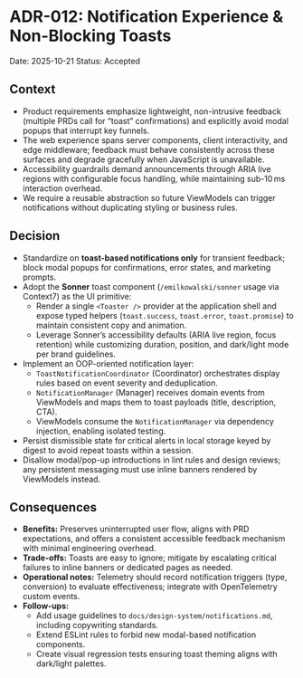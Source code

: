 # ADR-012: Notification Experience & Non-Blocking Toasts
Date: 2025-10-21
Status: Accepted

## Context
- Product requirements emphasize lightweight, non-intrusive feedback (multiple PRDs call for “toast” confirmations) and explicitly avoid modal popups that interrupt key funnels.
- The web experience spans server components, client interactivity, and edge middleware; feedback must behave consistently across these surfaces and degrade gracefully when JavaScript is unavailable.
- Accessibility guardrails demand announcements through ARIA live regions with configurable focus handling, while maintaining sub-10 ms interaction overhead.
- We require a reusable abstraction so future ViewModels can trigger notifications without duplicating styling or business rules.

## Decision
- Standardize on **toast-based notifications only** for transient feedback; block modal popups for confirmations, error states, and marketing prompts.
- Adopt the **Sonner** toast component (`/emilkowalski/sonner` usage via Context7) as the UI primitive:
  - Render a single `<Toaster />` provider at the application shell and expose typed helpers (`toast.success`, `toast.error`, `toast.promise`) to maintain consistent copy and animation.
  - Leverage Sonner’s accessibility defaults (ARIA live region, focus retention) while customizing duration, position, and dark/light mode per brand guidelines.
- Implement an OOP-oriented notification layer:
  - `ToastNotificationCoordinator` (Coordinator) orchestrates display rules based on event severity and deduplication.
  - `NotificationManager` (Manager) receives domain events from ViewModels and maps them to toast payloads (title, description, CTA).
  - ViewModels consume the `NotificationManager` via dependency injection, enabling isolated testing.
- Persist dismissible state for critical alerts in local storage keyed by digest to avoid repeat toasts within a session.
- Disallow modal/pop-up introductions in lint rules and design reviews; any persistent messaging must use inline banners rendered by ViewModels instead.

## Consequences
- **Benefits:** Preserves uninterrupted user flow, aligns with PRD expectations, and offers a consistent accessible feedback mechanism with minimal engineering overhead.
- **Trade-offs:** Toasts are easy to ignore; mitigate by escalating critical failures to inline banners or dedicated pages as needed.
- **Operational notes:** Telemetry should record notification triggers (type, conversion) to evaluate effectiveness; integrate with OpenTelemetry custom events.
- **Follow-ups:**
  - Add usage guidelines to `docs/design-system/notifications.md`, including copywriting standards.
  - Extend ESLint rules to forbid new modal-based notification components.
  - Create visual regression tests ensuring toast theming aligns with dark/light palettes.
